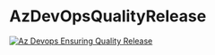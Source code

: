 # AzDevOpsQualityRelease


[![Az Devops Ensuring Quality Release](https://github.com/vigneshgd/AzDevOps-QualityRelease/actions/workflows/terraform.yml/badge.svg)](https://github.com/vigneshgd/AzDevOps-QualityRelease/actions/workflows/terraform.yml)
